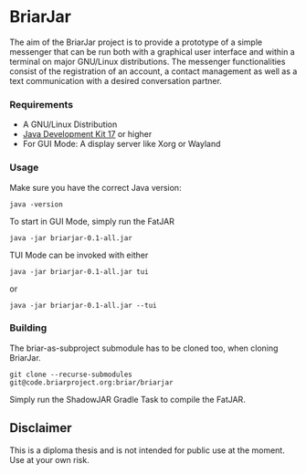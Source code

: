 # BriarJar

The aim of the BriarJar project is to provide a prototype of a simple messenger that can be run both with a graphical user interface and within a terminal on major GNU/Linux distributions. The messenger functionalities consist of the registration of an account, a contact management as well as a text communication with a desired conversation partner.

### Requirements

- A GNU/Linux Distribution
- [Java Development Kit 17](https://jdk.java.net/17/) or higher
- For GUI Mode: A display server like Xorg or Wayland

### Usage

Make sure you have the correct Java version: 
```
java -version
```

To start in GUI Mode, simply run the FatJAR
```
java -jar briarjar-0.1-all.jar
```

TUI Mode can be invoked with either  
```
java -jar briarjar-0.1-all.jar tui
```
or
```
java -jar briarjar-0.1-all.jar --tui
```

### Building

The briar-as-subproject submodule has to be cloned too, when cloning BriarJar. 
```
git clone --recurse-submodules git@code.briarproject.org:briar/briarjar 
```

Simply run the ShadowJAR Gradle Task to compile the FatJAR.



## Disclaimer

This is a diploma thesis and is not intended for public use at the moment. Use at your own risk.